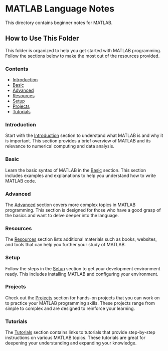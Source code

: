 # MATLAB Language Notes

This directory contains beginner notes for MATLAB.

## How to Use This Folder

This folder is organized to help you get started with MATLAB programming. Follow the sections below to make the most out of the resources provided.

### Contents

- [Introduction](Introduction.md)
- [Basic](Basic.md)
- [Advanced](Advanced.md)
- [Resources](Resources.md)
- [Setup](Setup.md)
- [Projects](Projects.md)
- [Tutorials](Tutorials.md)

### Introduction

Start with the [Introduction](#introduction) section to understand what MATLAB is and why it is important. This section provides a brief overview of MATLAB and its relevance to numerical computing and data analysis.

### Basic

Learn the basic syntax of MATLAB in the [Basic](#basic) section. This section includes examples and explanations to help you understand how to write MATLAB code.

### Advanced

The [Advanced](#advanced) section covers more complex topics in MATLAB programming. This section is designed for those who have a good grasp of the basics and want to delve deeper into the language.

### Resources

The [Resources](#resources) section lists additional materials such as books, websites, and tools that can help you further your study of MATLAB.

### Setup

Follow the steps in the [Setup](#setup) section to get your development environment ready. This includes installing MATLAB and configuring your environment.

### Projects

Check out the [Projects](#projects) section for hands-on projects that you can work on to practice your MATLAB programming skills. These projects range from simple to complex and are designed to reinforce your learning.

### Tutorials

The [Tutorials](#tutorials) section contains links to tutorials that provide step-by-step instructions on various MATLAB topics. These tutorials are great for deepening your understanding and expanding your knowledge.

